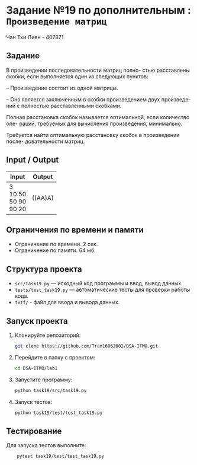 # Задание №19 по дополнительным  : `Произведение матриц`
Чан Тхи Лиен - 407871

## Задание
В произведении последовательности матриц полно-
стью расставлены скобки, если выполняется один из следующих пунктов:

– Произведение состоит из одной матрицы.

– Оно является заключенным в скобки произведением двух произведе-
ний с полностью расставленными скобками.

Полная расстановка скобок называется оптимальной, если количество опе-
раций, требуемых для вычисления произведения, минимально.

Требуется найти оптимальную расстановку скобок в произведении после-
довательности матриц.
## Input / Output 

| Input                           | Output  |
|---------------------------------|---------|
| 3<br/>10 50<br/>50 90<br/>90 20 | ((AA)A) |


## Ограничения по времени и памяти

- Ограничение по времени. 2 сек.
- Ограничение по памяти. 64 мб.

## Структура проекта
- `src/task19.py` — исходный код программы и ввод, вывод данных.
- `tests/test_task19.py` — автоматические тесты для проверки работы кода.
- `txtf/` - файл для ввода и вывода данных.
## Запуск проекта
1. Клонируйте репозиторий:
   ```bash
   git clone https://github.com/Tran16062002/DSA-ITMO.git
   ```
2. Перейдите в папку с проектом:
   ```bash
   cd DSA-ITMO/lab1
   ```
3. Запустите программу:
   ```bash
   python task19/src/task19.py
   ```

4. Запуск тестов:
   ```bash
   python task19/test/test_task19.py
   ```
## Тестирование
Для запуска тестов выполните:
```bash
    pytest task19/test/test_task19.py
```
